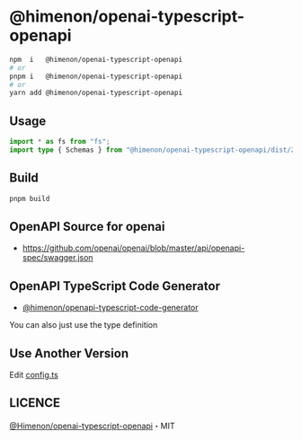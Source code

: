 # @himenon/openai-typescript-openapi

```bash
npm  i   @himenon/openai-typescript-openapi
# or
pnpm i   @himenon/openai-typescript-openapi
# or
yarn add @himenon/openai-typescript-openapi
```

## Usage

```ts
import * as fs from "fs";
import type { Schemas } from "@himenon/openai-typescript-openapi/dist/2.0.0";
```

## Build

```ts
pnpm build
```

## OpenAPI Source for openai

- <https://github.com/openai/openai/blob/master/api/openapi-spec/swagger.json>

## OpenAPI TypeScript Code Generator

- [@himenon/openapi-typescript-code-generator](https://github.com/Himenon/openapi-typescript-code-generator)

You can also just use the type definition

## Use Another Version

Edit [config.ts](./scripts/config.ts)

## LICENCE

[@Himenon/openai-typescript-openapi](https://github.com/Himenon/openai-typescript-openapi)・MIT

